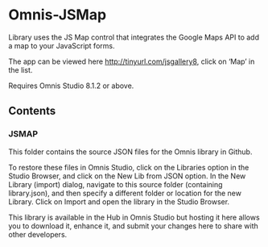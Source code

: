 # Omnis-JSMap
Library uses the JS Map control that integrates the Google Maps API to add a map to your JavaScript forms. 

The app can be viewed here http://tinyurl.com/jsgallery8, click on ‘Map’ in the list.

Requires Omnis Studio 8.1.2 or above.

## Contents
### JSMAP
This folder contains the source JSON files for the Omnis library in Github. 

To restore these files in Omnis Studio, click on the Libraries option in the Studio Browser, and click on the New Lib from JSON option. In the New Library (import) dialog, navigate to this source folder (containing library.json), and then specify a different folder or location for the new Library. Click on Import and open the library in the Studio Browser. 

This library is available in the Hub in Omnis Studio but hosting it here allows you to download it, enhance it, and submit your changes here to share with other developers. 


